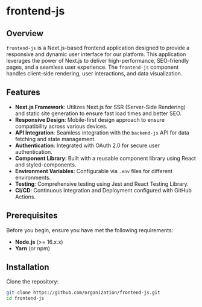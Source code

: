 # frontend-js

## Overview

`frontend-js` is a Next.js-based frontend application designed to provide a responsive and dynamic user interface for our platform. This application leverages the power of Next.js to deliver high-performance, SEO-friendly pages, and a seamless user experience. The `frontend-js` component handles client-side rendering, user interactions, and data visualization.

## Features

- **Next.js Framework**: Utilizes Next.js for SSR (Server-Side Rendering) and static site generation to ensure fast load times and better SEO.
- **Responsive Design**: Mobile-first design approach to ensure compatibility across various devices.
- **API Integration**: Seamless integration with the `backend-js` API for data fetching and state management.
- **Authentication**: Integrated with OAuth 2.0 for secure user authentication.
- **Component Library**: Built with a reusable component library using React and styled-components.
- **Environment Variables**: Configurable via `.env` files for different environments.
- **Testing**: Comprehensive testing using Jest and React Testing Library.
- **CI/CD**: Continuous Integration and Deployment configured with GitHub Actions.

## Prerequisites

Before you begin, ensure you have met the following requirements:

- **Node.js** (>= 16.x.x)
- **Yarn** (or npm)

## Installation

Clone the repository:

```bash
git clone https://github.com/organization/frontend-js.git
cd frontend-js
